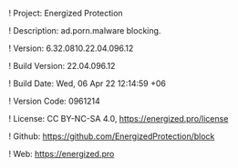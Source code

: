 ! Project: Energized Protection

! Description: ad.porn.malware blocking.

! Version: 6.32.0810.22.04.096.12

! Build Version: 22.04.096.12

! Build Date: Wed, 06 Apr 22 12:14:59 +06

! Version Code: 0961214

! License: CC BY-NC-SA 4.0, https://energized.pro/license

! Github: https://github.com/EnergizedProtection/block

! Web: https://energized.pro
